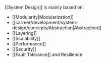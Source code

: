 [[System Design]] is mainly based on:
- [[Modularity|Modularization]]
- [[carreer/development/system-design/concepts/Abstraction|Abstraction]]
- [[Layering]]
- [[Scalability]]
- [[Performance]]
- [[Security]]
- [[Fault Tolerance]] and Resilience